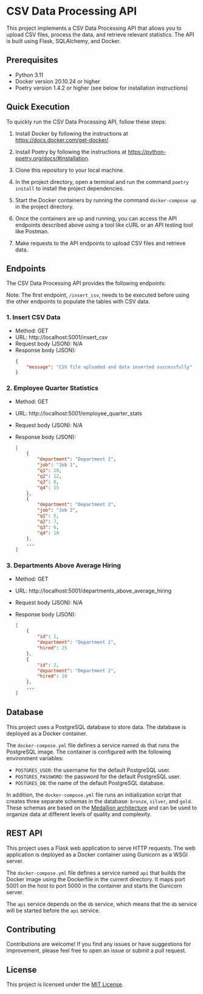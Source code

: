 # CSV Data Processing API

This project implements a CSV Data Processing API that allows you to upload CSV files, process the data, and retrieve relevant statistics. The API is built using Flask, SQLAlchemy, and Docker.

## Prerequisites

- Python 3.11
- Docker version 20.10.24 or higher
- Poetry version 1.4.2 or higher (see below for installation instructions)

## Quick Execution

To quickly run the CSV Data Processing API, follow these steps:

1. Install Docker by following the instructions at https://docs.docker.com/get-docker/.

2. Install Poetry by following the instructions at https://python-poetry.org/docs/#installation.

3. Clone this repository to your local machine.

4. In the project directory, open a terminal and run the command `poetry install` to install the project dependencies.

5. Start the Docker containers by running the command `docker-compose up` in the project directory.

6. Once the containers are up and running, you can access the API endpoints described above using a tool like cURL or an API testing tool like Postman.

7. Make requests to the API endpoints to upload CSV files and retrieve data.

## Endpoints

The CSV Data Processing API provides the following endpoints:

Note: The first endpoint, `/insert_csv`, needs to be executed before using the other endpoints to populate the tables with CSV data.

### 1. Insert CSV Data

- Method: GET
- URL: http://localhost:5001/insert_csv
- Request body (JSON): N/A
- Response body (JSON):
  ```json
  {
      "message": "CSV file uploaded and data inserted successfully"
  }
  ```

### 2. Employee Quarter Statistics
- Method: GET
- URL: http://localhost:5001/employee_quarter_stats
- Request body (JSON): N/A
- Response body (JSON):

    ```json
    [
        {
            "department": "Department 1",
            "job": "Job 1",
            "q1": 10,
            "q2": 12,
            "q3": 8,
            "q4": 15
        },
        {
            "department": "Department 2",
            "job": "Job 2",
            "q1": 5,
            "q2": 7,
            "q3": 6,
            "q4": 10
        },
        ...
    ]
    ```

### 3. Departments Above Average Hiring
- Method: GET
- URL: http://localhost:5001/departments_above_average_hiring
- Request body (JSON): N/A
- Response body (JSON):

    ```json
    [
        {
            "id": 1,
            "department": "Department 1",
            "hired": 25
        },
        {
            "id": 2,
            "department": "Department 2",
            "hired": 18
        },
        ...
    ]
    ```

## Database

This project uses a PostgreSQL database to store data. The database is deployed as a Docker container.

The `docker-compose.yml` file defines a service named `db` that runs the PostgreSQL image. The container is configured with the following environment variables:

- `POSTGRES_USER`: the username for the default PostgreSQL user.
- `POSTGRES_PASSWORD`: the password for the default PostgreSQL user.
- `POSTGRES_DB`: the name of the default PostgreSQL database.

In addition, the `docker-compose.yml` file runs an initialization script that creates three separate schemas in the database: `bronze`, `silver`, and `gold`. These schemas are based on the [Medallion architecture](https://www.databricks.com/glossary/medallion-architecture) and can be used to organize data at different levels of quality and complexity.

## REST API

This project uses a Flask web application to serve HTTP requests. The web application is deployed as a Docker container using Gunicorn as a WSGI server.

The `docker-compose.yml` file defines a service named `api` that builds the Docker image using the Dockerfile in the current directory. It maps port 5001 on the host to port 5000 in the container and starts the Gunicorn server.

The `api` service depends on the `db` service, which means that the `db` service will be started before the `api` service.

## Contributing

Contributions are welcome! If you find any issues or have suggestions for improvement, please feel free to open an issue or submit a pull request.

## License

This project is licensed under the [MIT License](https://www.mit.edu/~amini/LICENSE.md).
